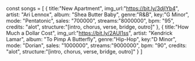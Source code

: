 const songs = [
    {
        title:"New Apartment",
        img_url:"https://bit.ly/3djlYb4",
        artist: "Ari Lennox",
        album: "Shea Butter Baby",
        genre:"R&B",
        key:"G Minor",
        mode: "Pentatonic",
        sales: "700000",
        streams:"8000000",
        bpm: "95",
        credits: "alot",
        structure:"[intro, chorus, verse, bridge, outro]"
    },
    {
        title:"How Much a Dollar Cost",
        img_url:"https://bit.ly/2AUl1ss",
        artist: "Kendrick Lamar",
        album: "To Pimp A Butterfly",
        genre:"Hip-Hop",
        key:"D Minor",
        mode: "Dorian",
        sales: "1000000",
        streams:"9000000",
        bpm: "90",
        credits: "alot",
        structure:"[intro, chorus, verse, bridge, outro]"
    }
]